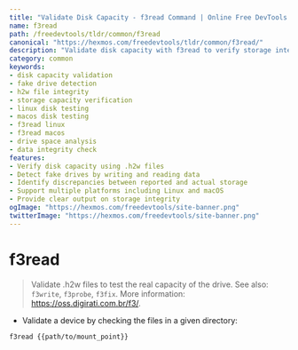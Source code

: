 ```yaml
---
title: "Validate Disk Capacity - f3read Command | Online Free DevTools by Hexmos"
name: f3read
path: /freedevtools/tldr/common/f3read
canonical: "https://hexmos.com/freedevtools/tldr/common/f3read/"
description: "Validate disk capacity with f3read to verify storage integrity. Detect fake drives and prevent data loss on Linux and macOS. Free online tool, no registration required."
category: common
keywords:
- disk capacity validation
- fake drive detection
- h2w file integrity
- storage capacity verification
- linux disk testing
- macos disk testing
- f3read linux
- f3read macos
- drive space analysis
- data integrity check
features:
- Verify disk capacity using .h2w files
- Detect fake drives by writing and reading data
- Identify discrepancies between reported and actual storage
- Support multiple platforms including Linux and macOS
- Provide clear output on storage integrity
ogImage: "https://hexmos.com/freedevtools/site-banner.png"
twitterImage: "https://hexmos.com/freedevtools/site-banner.png"
---
```


# f3read

> Validate .h2w files to test the real capacity of the drive.
> See also: `f3write`, `f3probe`, `f3fix`.
> More information: <https://oss.digirati.com.br/f3/>.

- Validate a device by checking the files in a given directory:

`f3read {{path/to/mount_point}}`
